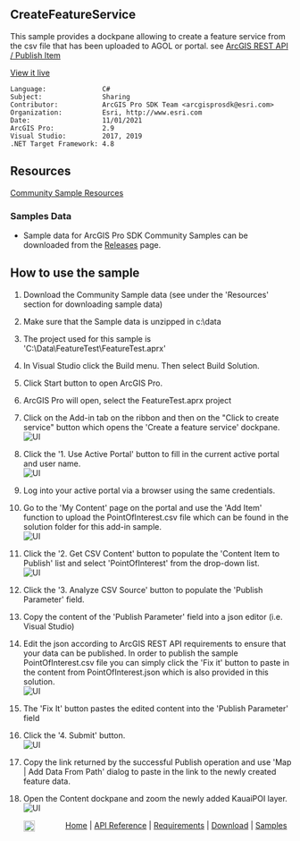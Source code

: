 ## CreateFeatureService

<!-- TODO: Write a brief abstract explaining this sample -->
This sample provides a dockpane allowing to create a feature service from the csv file that has been uploaded to AGOL or portal. see [ArcGIS REST API / Publish Item](http://resources.arcgis.com/en/help/arcgis-rest-api/index.html#//02r300000080000000)  
  


<a href="http://pro.arcgis.com/en/pro-app/sdk/" target="_blank">View it live</a>

<!-- TODO: Fill this section below with metadata about this sample-->
```
Language:              C#
Subject:               Sharing
Contributor:           ArcGIS Pro SDK Team <arcgisprosdk@esri.com>
Organization:          Esri, http://www.esri.com
Date:                  11/01/2021
ArcGIS Pro:            2.9
Visual Studio:         2017, 2019
.NET Target Framework: 4.8
```

## Resources

[Community Sample Resources](https://github.com/Esri/arcgis-pro-sdk-community-samples#resources)

### Samples Data

* Sample data for ArcGIS Pro SDK Community Samples can be downloaded from the [Releases](https://github.com/Esri/arcgis-pro-sdk-community-samples/releases) page.  

## How to use the sample
<!-- TODO: Explain how this sample can be used. To use images in this section, create the image file in your sample project's screenshots folder. Use relative url to link to this image using this syntax: ![My sample Image](FacePage/SampleImage.png) -->
1. Download the Community Sample data (see under the 'Resources' section for downloading sample data)  
1. Make sure that the Sample data is unzipped in c:\data   
1. The project used for this sample is 'C:\Data\FeatureTest\FeatureTest.aprx'  
1. In Visual Studio click the Build menu. Then select Build Solution.  
1. Click Start button to open ArcGIS Pro.  
1. ArcGIS Pro will open, select the FeatureTest.aprx project  
1. Click on the Add-in tab on the ribbon and then on the "Click to create service" button which opens the 'Create a feature service' dockpane.  
![UI](Screenshot/Screen1.png)    
  
1. Click the '1. Use Active Portal' button to fill in the current active portal and user name.  
![UI](Screenshot/Screen11.png)    
  
1. Log into your active portal via a browser using the same credentials.    
1. Go to the 'My Content' page on the portal and use the 'Add Item' function to upload the PointOfInterest.csv file which can be found in the solution folder for this add-in sample.  
![UI](Screenshot/Screen2.png)    
  
1. Click the '2. Get CSV Content' button to populate the 'Content Item to Publish' list and select 'PointOfInterest' from the drop-down list.  
![UI](Screenshot/Screen3.png)    
  
1. Click the '3. Analyze CSV Source' button to populate the 'Publish Parameter' field.  
1. Copy the content of the 'Publish Parameter' field into a json editor (i.e. Visual Studio)  
1. Edit the json according to ArcGIS REST API requirements to ensure that your data can be published.  In order to publish the sample PointOfInterest.csv file you can simply click the 'Fix it' button to paste in the content from PointOfInterest.json which is also provided in this solution.  
![UI](Screenshot/Screen4.png)   
  
1. The 'Fix It' button pastes the edited content into the  'Publish Parameter' field   
1. Click the '4. Submit' button.  
![UI](Screenshot/Screen5.png)   
  
1. Copy the link returned by the successful Publish operation and use 'Map | Add Data From Path' dialog to paste in the link to the newly created feature data.    
1. Open the Content dockpane and zoom the newly added KauaiPOI layer.  
![UI](Screenshot/Screen6.png)   
  


<!-- End -->

&nbsp;&nbsp;&nbsp;&nbsp;&nbsp;&nbsp;<img src="https://esri.github.io/arcgis-pro-sdk/images/ArcGISPro.png"  alt="ArcGIS Pro SDK for Microsoft .NET Framework" height = "20" width = "20" align="top"  >
&nbsp;&nbsp;&nbsp;&nbsp;&nbsp;&nbsp;&nbsp;&nbsp;&nbsp;&nbsp;&nbsp;&nbsp;
[Home](https://github.com/Esri/arcgis-pro-sdk/wiki) | <a href="https://pro.arcgis.com/en/pro-app/latest/sdk/api-reference" target="_blank">API Reference</a> | [Requirements](https://github.com/Esri/arcgis-pro-sdk/wiki#requirements) | [Download](https://github.com/Esri/arcgis-pro-sdk/wiki#installing-arcgis-pro-sdk-for-net) | <a href="https://github.com/esri/arcgis-pro-sdk-community-samples" target="_blank">Samples</a>
